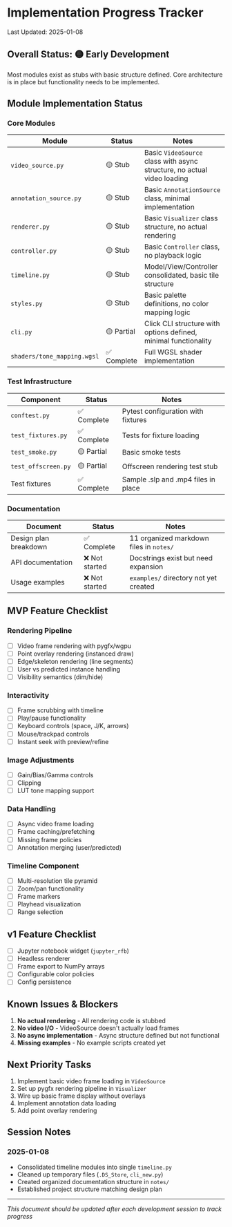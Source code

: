 # Implementation Progress Tracker

Last Updated: 2025-01-08

## Overall Status: 🟡 Early Development
Most modules exist as stubs with basic structure defined. Core architecture is in place but functionality needs to be implemented.

## Module Implementation Status

### Core Modules

| Module | Status | Notes |
|--------|--------|-------|
| `video_source.py` | 🟡 Stub | Basic `VideoSource` class with async structure, no actual video loading |
| `annotation_source.py` | 🟡 Stub | Basic `AnnotationSource` class, minimal implementation |
| `renderer.py` | 🟡 Stub | Basic `Visualizer` class structure, no actual rendering |
| `controller.py` | 🟡 Stub | Basic `Controller` class, no playback logic |
| `timeline.py` | 🟡 Stub | Model/View/Controller consolidated, basic tile structure |
| `styles.py` | 🟡 Stub | Basic palette definitions, no color mapping logic |
| `cli.py` | 🟡 Partial | Click CLI structure with options defined, minimal functionality |
| `shaders/tone_mapping.wgsl` | ✅ Complete | Full WGSL shader implementation |

### Test Infrastructure

| Component | Status | Notes |
|-----------|--------|-------|
| `conftest.py` | ✅ Complete | Pytest configuration with fixtures |
| `test_fixtures.py` | ✅ Complete | Tests for fixture loading |
| `test_smoke.py` | 🟡 Partial | Basic smoke tests |
| `test_offscreen.py` | 🟡 Partial | Offscreen rendering test stub |
| Test fixtures | ✅ Complete | Sample .slp and .mp4 files in place |

### Documentation

| Document | Status | Notes |
|----------|--------|-------|
| Design plan breakdown | ✅ Complete | 11 organized markdown files in `notes/` |
| API documentation | ❌ Not started | Docstrings exist but need expansion |
| Usage examples | ❌ Not started | `examples/` directory not yet created |

## MVP Feature Checklist

### Rendering Pipeline
- [ ] Video frame rendering with pygfx/wgpu
- [ ] Point overlay rendering (instanced draw)
- [ ] Edge/skeleton rendering (line segments)
- [ ] User vs predicted instance handling
- [ ] Visibility semantics (dim/hide)

### Interactivity
- [ ] Frame scrubbing with timeline
- [ ] Play/pause functionality
- [ ] Keyboard controls (space, J/K, arrows)
- [ ] Mouse/trackpad controls
- [ ] Instant seek with preview/refine

### Image Adjustments
- [ ] Gain/Bias/Gamma controls
- [ ] Clipping
- [ ] LUT tone mapping support

### Data Handling
- [ ] Async video frame loading
- [ ] Frame caching/prefetching
- [ ] Missing frame policies
- [ ] Annotation merging (user/predicted)

### Timeline Component
- [ ] Multi-resolution tile pyramid
- [ ] Zoom/pan functionality
- [ ] Frame markers
- [ ] Playhead visualization
- [ ] Range selection

## v1 Feature Checklist

- [ ] Jupyter notebook widget (`jupyter_rfb`)
- [ ] Headless renderer
- [ ] Frame export to NumPy arrays
- [ ] Configurable color policies
- [ ] Config persistence

## Known Issues & Blockers

1. **No actual rendering** - All rendering code is stubbed
2. **No video I/O** - VideoSource doesn't actually load frames
3. **No async implementation** - Async structure defined but not functional
4. **Missing examples** - No example scripts created yet

## Next Priority Tasks

1. Implement basic video frame loading in `VideoSource`
2. Set up pygfx rendering pipeline in `Visualizer`
3. Wire up basic frame display without overlays
4. Implement annotation data loading
5. Add point overlay rendering

## Session Notes

### 2025-01-08
- Consolidated timeline modules into single `timeline.py`
- Cleaned up temporary files (`.DS_Store`, `cli_new.py`)
- Created organized documentation structure in `notes/`
- Established project structure matching design plan

---

*This document should be updated after each development session to track progress*